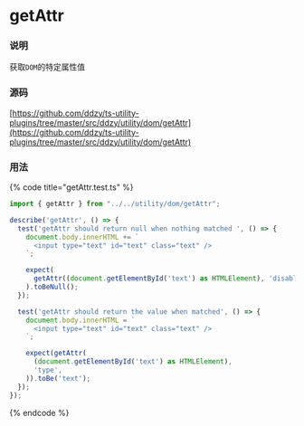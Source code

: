 # getAttr

### 说明

 获取`DOM`的特定属性值

### 源码

[https://github.com/ddzy/ts-utility-plugins/tree/master/src/ddzy/utility/dom/getAttr](https://github.com/ddzy/ts-utility-plugins/tree/master/src/ddzy/utility/dom/getAttr)

### 用法

{% code title="getAttr.test.ts" %}
```typescript
import { getAttr } from "../../utility/dom/getAttr";

describe('getAttr', () => {
  test('getAttr should return null when nothing matched ', () => {
    document.body.innerHTML += `
      <input type="text" id="text" class="text" />
    `;

    expect(
      getAttr((document.getElementById('text') as HTMLElement), 'disabled')
    ).toBeNull();
  });

  test('getAttr should return the value when matched', () => {
    document.body.innerHTML = `
      <input type="text" id="text" class="text" />
    `;

    expect(getAttr(
      (document.getElementById('text') as HTMLElement),
      'type',
    )).toBe('text');
  });
});
```
{% endcode %}

